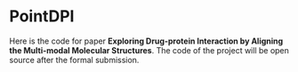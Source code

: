 # PointDPI
Here is the code for paper **Exploring Drug-protein Interaction by Aligning the Multi-modal Molecular Structures**. The code of the project will be open source after the formal submission.

